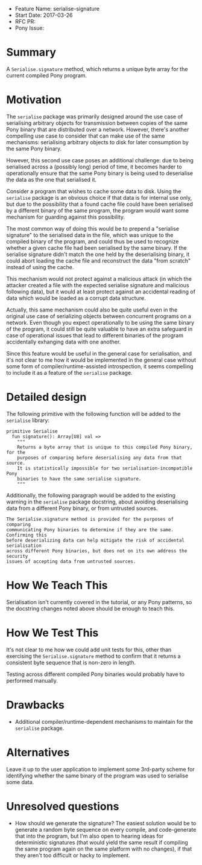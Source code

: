 - Feature Name: serialise-signature
- Start Date: 2017-03-26
- RFC PR:
- Pony Issue:

# Summary

A `Serialise.signature` method, which returns a unique byte array for the current compiled Pony program.

# Motivation

The `serialise` package was primarily designed around the use case of serialising arbitrary objects for transmission between copies of the same Pony binary that are distributed over a network. However, there's another compelling use case to consider that can make use of the same mechanisms: serialising arbitrary objects to disk for later consumption by the same Pony binary.

However, this second use case poses an additional challenge: due to being serialised across a (possibly long) period of time, it becomes harder to operationally ensure that the same Pony binary is being used to deserialise the data as the one that serialised it.

Consider a program that wishes to cache some data to disk. Using the `serialise` package is an obvious choice if that data is for internal use only, but due to the possibility that a found cache file could have been serialised by a different binary of the same program, the program would want some mechanism for guarding against this possibility.

The most common way of doing this would be to prepend a "serialise signature" to the serialised data in the file, which was unique to the compiled binary of the program, and could thus be used to recognize whether a given cache file had been serialised by the same binary. If the serialise signature didn't match the one held by the deserialising binary, it could abort loading the cache file and reconstruct the data "from scratch" instead of using the cache.

This mechanism would not protect against a malicious attack (in which the attacker created a file with the expected serialise signature and malicious following data), but it would at least protect against an accidental reading of data which would be loaded as a corrupt data structure.

Actually, this same mechanism could also be quite useful even in the original use case of serializing objects between concurrent programs on a network. Even though you expect operationally to be using the same binary of the program, it could still be quite valuable to have an extra safeguard in case of operational issues that lead to different binaries of the program accidentally exhanging data with one another.

Since this feature would be useful in the general case for serialisation, and it's not clear to me how it would be implemented in the general case without some form of compiler/runtime-assisted introspection, it seems compelling to include it as a feature of the `serialise` package.

# Detailed design

The following primitive with the following function will be added to the `serialise` library:

```pony
primitive Serialise
  fun signature(): Array[U8] val =>
    """
    Returns a byte array that is unique to this compiled Pony binary, for the
    purposes of comparing before deserialising any data from that source.
    It is statistically impossible for two serialisation-incompatible Pony
    binaries to have the same serialise signature.
    """
```

Additionally, the following paragraph would be added to the existing warning in the `serialise` package docstring, about avoiding deserialising data from
a different Pony binary, or from untrusted sources.

```
The Serialise.signature method is provided for the purposes of comparing
communicating Pony binaries to determine if they are the same. Confirming this
before deserializing data can help mitigate the risk of accidental serialisation
across different Pony binaries, but does not on its own address the security
issues of accepting data from untrusted sources.
```

# How We Teach This

Serialisation isn't currently covered in the tutorial, or any Pony patterns, so the docstring changes noted above should be enough to teach this.

# How We Test This

It's not clear to me how we could add unit tests for this, other than exercising the `Serialise.signature` method to confirm that it returns a consistent byte sequence that is non-zero in length.

Testing across different compiled Pony binaries would probably have to performed manually.

# Drawbacks

* Additional compiler/runtime-dependent mechanisms to maintain for the `serialise` package.

# Alternatives

Leave it up to the user application to implement some 3rd-party scheme for identifying whether the same binary of the program was used to serialise some data.

# Unresolved questions

* How should we generate the signature? The easiest solution would be to generate a random byte sequence on every compile, and code-generate that into the program, but I'm also open to hearing ideas for deterministic signatures (that would yield the same result if compiling the same program again on the same platform with no changes), if that they aren't too difficult or hacky to implement.

